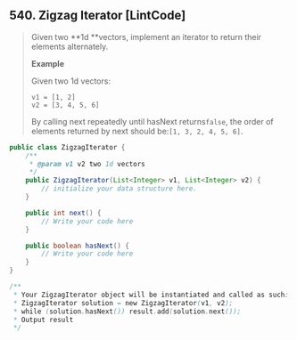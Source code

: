 ## 540. Zigzag Iterator \[LintCode\]

> Given two **1d **vectors, implement an iterator to return their elements alternately.
>
> **Example**
>
> Given two 1d vectors:
>
> ```
> v1 = [1, 2]
> v2 = [3, 4, 5, 6]
> ```
>
> By calling next repeatedly until hasNext returns`false`, the order of elements returned by next should be:`[1, 3, 2, 4, 5, 6]`.

```java
public class ZigzagIterator {
    /**
     * @param v1 v2 two 1d vectors
     */
    public ZigzagIterator(List<Integer> v1, List<Integer> v2) {
        // initialize your data structure here.
    }

    public int next() {
        // Write your code here
    }

    public boolean hasNext() {
        // Write your code here  
    }
}

/**
 * Your ZigzagIterator object will be instantiated and called as such:
 * ZigzagIterator solution = new ZigzagIterator(v1, v2);
 * while (solution.hasNext()) result.add(solution.next());
 * Output result
 */
```



